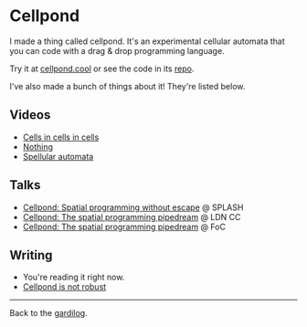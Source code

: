 # Cellpond

I made a thing called cellpond. It's an experimental cellular automata that you can code with a drag & drop programming language.

Try it at [cellpond.cool](https://cellpond.cool) or see the code in its [repo](https://github.com/todepond/cellpond).

I've also made a bunch of things about it! They're listed below.

## Videos

- [Cells in cells in cells]()
- [Nothing]()
- [Spellular automata]()

## Talks

- [Cellpond: Spatial programming without escape]() @ SPLASH
- [Cellpond: The spatial programming pipedream]() @ LDN CC
- [Cellpond: The spatial programming pipedream]() @ FoC

## Writing

- You're reading it right now.
- [Cellpond is not robust](./is-mot-robust)

<hr>

Back to the [gardilog](/wikiblogarden).
